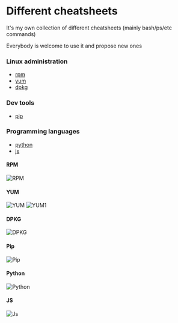 # Different cheatsheets

It's my own collection of different cheatsheets (mainly bash/ps/etc commands)

Everybody is welcome to use it and propose new ones

### Linux administration

- [rpm](#RPM)
- [yum](#YUM)
- [dpkg](#DPKG)

### Dev tools

- [pip](#Pip)

### Programming languages

- [python](#Python)
- [js](#JS)

#### RPM
![RPM](https://github.com/SvyatoslavFedynyak/cheatsheets/blob/master/files/rpm.jpg)

#### YUM
![YUM](https://github.com/SvyatoslavFedynyak/cheatsheets/blob/master/files/yum.png)
![YUM1](https://github.com/SvyatoslavFedynyak/cheatsheets/blob/master/files/yum1.png)

#### DPKG
![DPKG](https://github.com/SvyatoslavFedynyak/cheatsheets/blob/master/files/deb.jpg)

#### Pip
![Pip](https://github.com/SvyatoslavFedynyak/cheatsheets/blob/master/files/pip.jpg)

#### Python
![Python](https://github.com/SvyatoslavFedynyak/cheatsheets/blob/master/files/python_cheatsheet.png)

#### JS
![Js](https://github.com/SvyatoslavFedynyak/cheatsheets/blob/master/files/js_cheatsheet.png)
